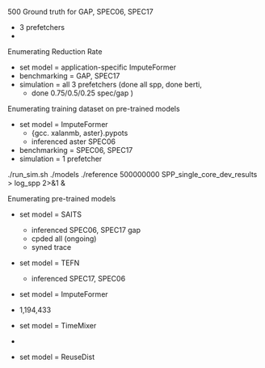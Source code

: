 500 Ground truth for GAP, SPEC06, SPEC17
- 3 prefetchers
-
Enumerating Reduction Rate
- set model = application-specific ImputeFormer
- benchmarking = GAP, SPEC17
- simulation = all 3 prefetchers (done all spp, done berti,
	- done 0.75/0.5/0.25 spec/gap )

Enumerating training dataset on pre-trained models
- set model = ImputeFormer
	- {gcc. xalanmb, aster}.pypots
	- inferenced aster SPEC06
- benchmarking = SPEC06, SPEC17
- simulation = 1 prefetcher

./run_sim.sh ./models ./reference 500000000 SPP_single_core_dev_results > log_spp 2>&1 &

Enumerating pre-trained models
- set model = SAITS
	- inferenced SPEC06, SPEC17 gap
	- cpded all (ongoing)
	- syned trace

- set model = TEFN
	- inferenced SPEC17, SPEC06
	
- set model = ImputeFormer 
- 1,194,433
- set model = TimeMixer
- 
- set model = ReuseDist
<!--stackedit_data:
eyJoaXN0b3J5IjpbLTI1MjkxMjA4MiwyMTE1MjEwODQ4LDE2OT
Y3MzY5NjgsLTkxNTg1ODAzMSwtNTA3Njg3ODY0LC0xNjI2NDQy
OTU0LC04NDA2NDcwMjcsMTg5NDIwMDUyMSwxNjQxMDI2MjMyLD
E3MTU3NTk0MDksMTk2MzMwOTg2OSwtODI4MzExNTEzLDQ1ODYw
NTUzMyw2NzQ1OTkzOTYsMjM1MjEwMzgxLC01ODgyMzEzNjIsLT
QxNzE0OTAyLDg5MTAzNDU4LDQ0MDkwNTYxOV19
-->